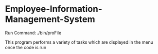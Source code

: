 # Employee-Information-Management-System
Run Command: ./bin/proFile

This program performs a variety of tasks which are displayed in the menu once the code is run
